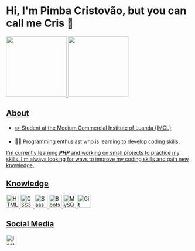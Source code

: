 # Hi, I'm Pimba Cristovão, but you can call me Cris 👋

<div>
  <a href="https://github.com/pimbacristovao">
  <img height="165em" src="https://github-readme-stats.vercel.app/api?username=pimbacristovao&show_icons=true&theme=dark&include_all_commits=true">
  <img height="165em" src="https://github-readme-stats.vercel.app/api/top-langs/?username=pimbacristovao&layout=compact&langs_count=16&theme=dark">
</div>

## About

- ✏️ Student at the Medium Commercial Institute of Luanda (IMCL)

- 👨‍💻 Programming enthusiast who is learning to develop coding skills.

I'm currently learning **_PHP_** and working on small projects to practice my skills. I'm always looking for ways to improve my coding skills and gain new knowledge.
  
## Knowledge

<div style="display: inline_block">
<img src="https://devicons.railway.app/i/html5.svg" alt="HTML5" height="35" />
<img src="https://devicons.railway.app/i/css3.svg" alt="CSS3" height="35" />
<img src="https://devicons.railway.app/i/sass.svg" alt="Saas" height="35" />
<img src="https://devicons.railway.app/i/bootstrap.svg" alt="Bootstarp" height="35" />
<img src="https://devicons.railway.app/i/mysql.svg" alt="MySQL" height="35" />
<img src="https://devicons.railway.app/i/git.svg" alt="Git" height="35" />
</div>
  
## Social Media

<div>
  <a href="https://www.instagram.com/aldaircristovaoof/" target="_blank"><img src="https://upload.wikimedia.org/wikipedia/commons/e/e7/Instagram_logo_2016.svg" alt="Instagram" height="28"/></a>
</div>
